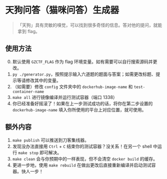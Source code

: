 # 天狗问答（猫咪问答）生成器

>「天狗」具有灵敏的嗅觉，可以找到很多奇怪的信息。答对他的提问，就能拿到 flag。

## 使用方法

0. 默认使用 `GZCTF_FLAG` 作为 flag 环境变量。如有需要可以自行搜索源码并更改。
1. `py ./generator.py`，按照提示输入六道题的题面与答案；如需更改标题、提示等请修改其中的变量。
2. （如需要）修改 `config` 文件夹中的 `dockerhub-image-name` 和 `test-container-name`
3. `make all` 进行镜像编译并运行测试容器（端口 1338）
4. 你已经准备好摇滚了！如果在上一步测试成功的话，将你在第二步设置的 `dockerhub-image-name` 填入你所使用的平台上对应位置，就可使用。

## 额外内容

1. `make publish` 可以推送到刀客集线器。
2. 发现没办法直接用 `Ctrl` + `C` 结束你的测试容器？没关系！在另一个 shell 中运行 `make stop` 即可解决。
3. `make clean` 会与你预期中的一样表现，但不会清空 `docker build` 的缓存。
4. 更进一步地，使用 `make rebuild` 在做出更改后直接重新编译并启动测试容器。快人一步！